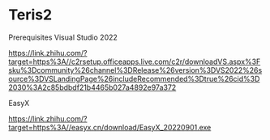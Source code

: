 # Teris2
Prerequisites
Visual Studio 2022

https://link.zhihu.com/?target=https%3A//c2rsetup.officeapps.live.com/c2r/downloadVS.aspx%3Fsku%3Dcommunity%26channel%3DRelease%26version%3DVS2022%26source%3DVSLandingPage%26includeRecommended%3Dtrue%26cid%3D2030%3A2c85bdbdf21b4465b027a4892e97a372

EasyX

https://link.zhihu.com/?target=https%3A//easyx.cn/download/EasyX_20220901.exe
